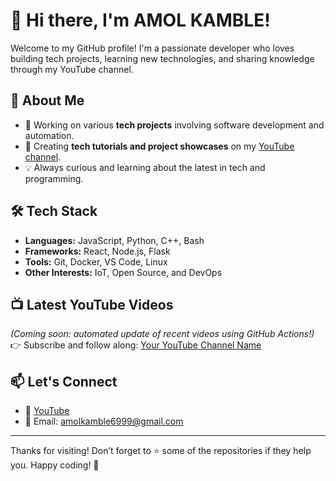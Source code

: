 # 👋 Hi there, I'm AMOL KAMBLE!

Welcome to my GitHub profile! I'm a passionate developer who loves building tech projects, learning new technologies, and sharing knowledge through my YouTube channel.

## 🚀 About Me

- 🔧 Working on various **tech projects** involving software development and automation.
- 🎥 Creating **tech tutorials and project showcases** on my [YouTube channel](https://youtube.com/yourchannel).
- 💡 Always curious and learning about the latest in tech and programming.

## 🛠️ Tech Stack

- **Languages:** JavaScript, Python, C++, Bash
- **Frameworks:** React, Node.js, Flask
- **Tools:** Git, Docker, VS Code, Linux
- **Other Interests:** IoT, Open Source, and DevOps

## 📺 Latest YouTube Videos

*(Coming soon: automated update of recent videos using GitHub Actions!)*  
👉 Subscribe and follow along: [Your YouTube Channel Name](https://youtube.com/yourchannel)

## 📫 Let's Connect

- 🧠 [YouTube](https://www.youtube.com/@webvibedesign1)
- 📩 Email: amolkamble6999@gmail.com

---

Thanks for visiting! Don’t forget to ⭐ some of the repositories if they help you. Happy coding! 🚀
